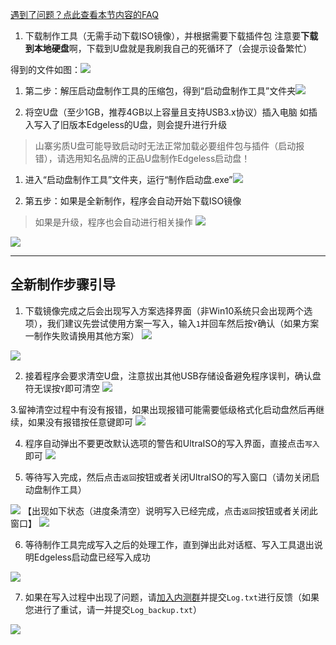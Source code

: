 [遇到了问题？点此查看本节内容的FAQ](../faq/fail2burn.md)


1. 下载制作工具（无需手动下载ISO镜像），并根据需要下载插件包
注意要**下载到本地硬盘**啊，下载到U盘就是我刷我自己的死循环了（会提示设备繁忙）


得到的文件如图：![](https://gitee.com/cnotech/edgeless-wiki-vuepress/raw/master/docs/images/picture1.png)


1. 第二步：解压启动盘制作工具的压缩包，得到“启动盘制作工具”文件夹![](https://gitee.com/cnotech/edgeless-wiki-vuepress/raw/master/docs/images/picture2.png)


1. 将空U盘（至少1GB，推荐4GB以上容量且支持USB3.x协议）插入电脑
如插入写入了旧版本Edgeless的U盘，则会提升进行升级

>山寨劣质U盘可能导致启动时无法正常加载必要组件包与插件（启动报错），请选用知名品牌的正品U盘制作Edgeless启动盘！


1. 进入“启动盘制作工具”文件夹，运行“制作启动盘.exe”![](https://gitee.com/cnotech/edgeless-wiki-vuepress/raw/master/docs/images/4.png)


1. 第五步：如果是全新制作，程序会自动开始下载ISO镜像
> 如果是升级，程序也会自动进行相关操作
![](https://gitee.com/cnotech/edgeless-wiki-vuepress/raw/master/docs/images/screenshot_1584627944381.png)

![](https://gitee.com/cnotech/edgeless-wiki-vuepress/raw/master/docs/images/screenshot_1584627897300.png)



*****

## 全新制作步骤引导
1. 下载镜像完成之后会出现写入方案选择界面（非Win10系统只会出现两个选项），我们建议先尝试使用方案一写入，输入`1`并回车然后按`Y`确认（如果方案一制作失败请换用其他方案）
![](https://gitee.com/cnotech/edgeless-wiki-vuepress/raw/master/docs/images/screenshot_1584628113377.png)

![](https://gitee.com/cnotech/edgeless-wiki-vuepress/raw/master/docs/images/screenshot_1584628357285.png)

2. 接着程序会要求清空U盘，注意拔出其他USB存储设备避免程序误判，确认盘符无误按`Y`即可清空
![](https://gitee.com/cnotech/edgeless-wiki-vuepress/raw/master/docs/images/screenshot_1584628598611.png)

3.留神清空过程中有没有报错，如果出现报错可能需要低级格式化启动盘然后再继续，如果没有报错按任意键即可
![](https://gitee.com/cnotech/edgeless-wiki-vuepress/raw/master/docs/images/screenshot_1584628750424.png)

4. 程序自动弹出不要更改默认选项的警告和UltraISO的写入界面，直接点击`写入`即可
![](https://gitee.com/cnotech/edgeless-wiki-vuepress/raw/master/docs/images/screenshot_1584629113152.png)

5. 等待写入完成，然后点击`返回`按钮或者关闭UltraISO的写入窗口（请勿关闭启动盘制作工具）

![](https://gitee.com/cnotech/edgeless-wiki-vuepress/raw/master/docs/images/screenshot_1584629202568.png)
【出现如下状态（进度条清空）说明写入已经完成，点击`返回`按钮或者关闭此窗口】
![](https://gitee.com/cnotech/edgeless-wiki-vuepress/raw/master/docs/images/screenshot_1584629274637.png)

6. 等待制作工具完成写入之后的处理工作，直到弹出此对话框、写入工具退出说明Edgeless启动盘已经写入成功

![](https://gitee.com/cnotech/edgeless-wiki-vuepress/raw/master/docs/images/screenshot_1584629428509.png)

7. 如果在写入过程中出现了问题，请[加入内测群](https://home.edgeless.top/jump/qqg.html)并提交`Log.txt`进行反馈（如果您进行了重试，请一并提交`Log_backup.txt`）

![](https://gitee.com/cnotech/edgeless-wiki-vuepress/raw/master/docs/images/screenshot_1584629646552.png)